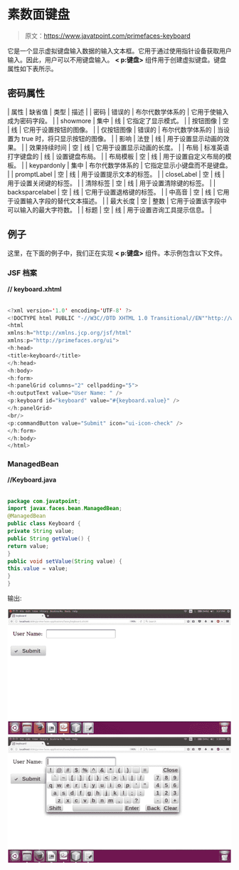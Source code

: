 # 素数面键盘

> 原文：<https://www.javatpoint.com/primefaces-keyboard>

它是一个显示虚拟键盘输入数据的输入文本框。它用于通过使用指针设备获取用户输入。因此，用户可以不用键盘输入。 **< p:键盘>** 组件用于创建虚拟键盘。键盘属性如下表所示。

## 密码属性

| 属性 | 缺省值 | 类型 | 描述 |
| 密码 | 错误的 | 布尔代数学体系的 | 它用于使输入成为密码字段。 |
| showmore | 集中 | 线 | 它指定了显示模式。 |
| 按钮图像 | 空 | 线 | 它用于设置按钮的图像。 |
| 仅按钮图像 | 错误的 | 布尔代数学体系的 | 当设置为 true 时，将只显示按钮的图像。 |
| 影响 | 法登 | 线 | 用于设置显示动画的效果。 |
| 效果持续时间 | 空 | 线 | 它用于设置显示动画的长度。 |
| 布局 | 标准英语打字键盘的 | 线 | 设置键盘布局。 |
| 布局模板 | 空 | 线 | 用于设置自定义布局的模板。 |
| keypardonly | 集中 | 布尔代数学体系的 | 它指定显示小键盘而不是键盘。 |
| promptLabel | 空 | 线 | 用于设置提示文本的标签。 |
| closeLabel | 空 | 线 | 用于设置关闭键的标签。 |
| 清除标签 | 空 | 线 | 用于设置清除键的标签。 |
| backsparcelabel | 空 | 线 | 它用于设置退格键的标签。 |
| 中高音 | 空 | 线 | 它用于设置输入字段的替代文本描述。 |
| 最大长度 | 空 | 整数 | 它用于设置该字段中可以输入的最大字符数。 |
| 标题 | 空 | 线 | 用于设置咨询工具提示信息。 |

## 例子

这里，在下面的例子中，我们正在实现 **< p:键盘>** 组件。本示例包含以下文件。

### JSF 档案

**// keyboard.xhtml**

```java

<?xml version='1.0' encoding='UTF-8' ?>
<!DOCTYPE html PUBLIC "-//W3C//DTD XHTML 1.0 Transitional//EN""http://www.w3.org/TR/xhtml1/DTD/xhtml1-transitional.dtd">
<html 
xmlns:h="http://xmlns.jcp.org/jsf/html"
xmlns:p="http://primefaces.org/ui">
<h:head>
<title>keyboard</title>
</h:head>
<h:body>
<h:form>
<h:panelGrid columns="2" cellpadding="5">
<h:outputText value="User Name: " />
<p:keyboard id="keyboard" value="#{keyboard.value}" />
</h:panelGrid>
<br/>
<p:commandButton value="Submit" icon="ui-icon-check" />
</h:form>
</h:body>
</html>

```

### ManagedBean

**//Keyboard.java**

```java

package com.javatpoint;
import javax.faces.bean.ManagedBean;
@ManagedBean
public class Keyboard {
private String value;
public String getValue() {
return value;
}
public void setValue(String value) {
this.value = value;
}
}

```

输出:

![PrimeFaces Keyboard 1](img/198109d791571348376806c19c4ea4f6.png)
![PrimeFaces Keyboard 2](img/ae0f6ab596e0b55e414e6751f6a51d5b.png)